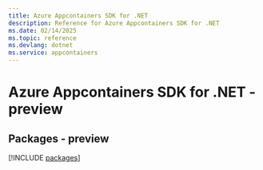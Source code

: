 ```yaml
---
title: Azure Appcontainers SDK for .NET
description: Reference for Azure Appcontainers SDK for .NET
ms.date: 02/14/2025
ms.topic: reference
ms.devlang: dotnet
ms.service: appcontainers
---
```

# Azure Appcontainers SDK for .NET - preview
## Packages - preview
[!INCLUDE [packages](appcontainers-index.md)]